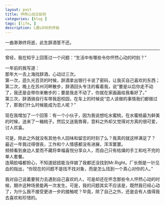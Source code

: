 ```yaml
---
layout: post
title: 怦然心动又如何
categories: [blog ]
tags: [life, ]
description: L是LOVE的开始
---
```

一曲渺渺终将逝，此生辞酒誓不还。
****
曾经，我在知乎上回答过一个问题：“生活中有哪些令你怦然心动的时刻？”

一年前的我写道：
<br>
那年大一去上海找辞酒，心动过三次。
<br>
第一次，逛久光百货的时候，辞酒拿出银行卡说了密码，让我买自己喜欢的东西；
<br>
第二次，晚上在苏州河畔散步，辞酒回头专注的看着我，说“要是以后你走不动了，我还是会带你来散步的；要是我走不动了，你就在家画画给我看好了。”
<br>
第三次，辞酒骑自行车带我逛校园，在车上的时候说“恋人该做的事情我们都做过了，那我们什么时候能成为恋人呢？”

现在我增加了一个回答：有一个小伙子，因为我说想吃水蜜桃，在水蜜桃最为鲜美的时候，送来了一箱桃子。然后又送我唇膏，意料之外却又觉得对方真的很可爱，讨人欢喜。

可是，除此之外就没有其他令人回味和留恋的时刻了么？我真的就这样满足了？
<br>
最近一年我过得很丧，工作和个人情感都没有进展，浑浑噩噩。
<br>
频频看到身边人爱而不藏将幸福喜悦分享众人，而自己只有枯燥的手工和吃不完的单人套餐。
<br>
连萌脸喵都担心，不知道妞妞能当伴娘了我都还没找到Mr.Right。厂长倒是一针见血的指出，“你现在的问题不是找不找对象，而是怎么找到一个真心对你的人。”

我对自己说着要努力去遇到自己喜欢的人，可是却还在怀念那些令人怦然心动的时候，期许这种场景能再一次发生。可是，我的问题其实不应该是，既然我已经心动了，为什么我不接受更进一步的接触呢？毕竟，除了自己之外，还是会有人值得我去喜欢和珍惜的。 
